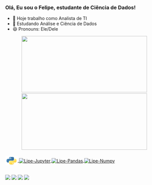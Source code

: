 ### Olá, Eu sou o Felipe, estudante de Ciência de Dados!

- 🔭 Hoje trabalho como Analista de TI
- 🌱 Estudando Análise e Ciência de Dados
- 😄 Pronouns: Ele/Dele

<div align="center">
  <a href="https://github.com/felipeacardozo">
  <img height="180em" width="400" src="https://github-readme-stats.vercel.app/api?username=felipeacardozo&show_icons=true&theme=gruvbox&include_all_commits=true&count_private=true"/>
  <img height="180em" width="400" src="https://github-readme-stats.vercel.app/api/top-langs/?username=felipeacardozo&layout=compact&langs_count=7&theme=gruvbox"/>
</div>
  
<div style="display: inline_block"><br>
  <img align="center" alt="Lipe-Python" height="30" width="40" src="https://raw.githubusercontent.com/devicons/devicon/master/icons/python/python-original.svg">
  <img align="center" alt="Lipe-Jupyter" height="30" width="40" src="https://cdn.jsdelivr.net/gh/devicons/devicon/icons/jupyter/jupyter-original-wordmark.svg">
  <img align="center" alt="Lipe-Pandas" height="30" width="40" src="https://cdn.jsdelivr.net/gh/devicons/devicon/icons/pandas/pandas-original-wordmark.svg">
  <img align="center" alt="Lipe-Numpy" height="30" width="40" src="https://cdn.jsdelivr.net/gh/devicons/devicon/icons/numpy/numpy-original.svg">
</div>
  
  ##
  
<div> 
  <a href="https://www.linkedin.com/in/felipe-cardozo-348ab3b0/" target="_blank"><img src="https://img.shields.io/badge/-LinkedIn-%230077B5?style=for-the-badge&logo=linkedin&logoColor=white" target="_blank"></a> 
  <a href = "mailto:felipeacardozo@gmail.com"><img src="https://img.shields.io/badge/-Gmail-%23333?style=for-the-badge&logo=gmail&logoColor=white" target="_blank"></a>
  <a href="https://instagram.com/felipeacardozo" target="_blank"><img src="https://img.shields.io/badge/-Instagram-%23E4405F?style=for-the-badge&logo=instagram&logoColor=white" target="_blank"></a>
  <a href="https://medium.com/@felipeacardozo" target="_blank"><img src="https://img.shields.io/badge/Medium-12100E?style=for-the-badge&logo=medium&logoColor=white" target="_blank"></a>
 
</div>
